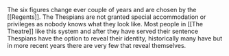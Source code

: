  The six figures change ever couple of years and are chosen by the [[Regents]]. The Thespians are not granted special accommodation or privileges as nobody knows what they look like. Most people in [[The Theatre]] like this system and after they have served their sentence Thespians have the option to reveal their identity, historically many have but in more recent years there are very few that reveal themselves.